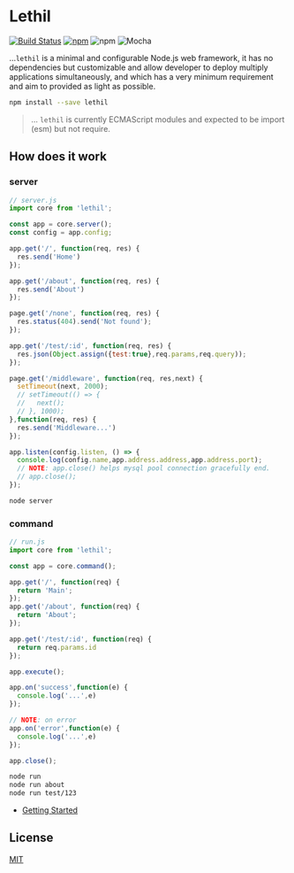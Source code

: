 # Lethil

[![Build Status][travis]][travis-url]
[![npm][npm-download]][npm-dl-url]
![npm][npm-version]
![Mocha][test-mocha]

...`lethil` is a minimal and configurable Node.js web framework, it has no dependencies but customizable and allow developer to deploy multiply applications simultaneously, and which has a very minimum requirement and aim to provided as light as possible.

```bash
npm install --save lethil
```

> ... `lethil` is currently ECMAScript modules and expected to be import (esm) but not require.

## How does it work

### server

```js
// server.js
import core from 'lethil';

const app = core.server();
const config = app.config;

app.get('/', function(req, res) {
  res.send('Home')
});

app.get('/about', function(req, res) {
  res.send('About')
});

page.get('/none', function(req, res) {
  res.status(404).send('Not found');
});

app.get('/test/:id', function(req, res) {
  res.json(Object.assign({test:true},req.params,req.query));
});

page.get('/middleware', function(req, res,next) {
  setTimeout(next, 2000);
  // setTimeout(() => {
  //   next();
  // }, 1000);
},function(req, res) {
  res.send('Middleware...')
});

app.listen(config.listen, () => {
  console.log(config.name,app.address.address,app.address.port);
  // NOTE: app.close() helps mysql pool connection gracefully end.
  // app.close();
});

```

```bash
node server
```

### command

```js
// run.js
import core from 'lethil';

const app = core.command();

app.get('/', function(req) {
  return 'Main';
});
app.get('/about', function(req) {
  return 'About';
});

app.get('/test/:id', function(req) {
  return req.params.id
});

app.execute();

app.on('success',function(e) {
  console.log('...',e)
});

// NOTE: on error
app.on('error',function(e) {
  console.log('...',e)
});

app.close();

```

```bash
node run
node run about
node run test/123
```

- [Getting Started](Getting-Started.md#getting-started)

## License

[MIT](LICENSE)

[test-mocha]: https://img.shields.io/badge/test-mocha-green.svg?longCache=true
[travis]: https://travis-ci.com/khensolomon/lethil.svg
[travis-url]: https://www.travis-ci.com/github/khensolomon/lethil
[npm-download]: https://img.shields.io/npm/dt/lethil.svg
[npm-dl-url]: https://www.npmjs.com/package/lethil
[npm-version]: https://img.shields.io/npm/v/lethil.svg

